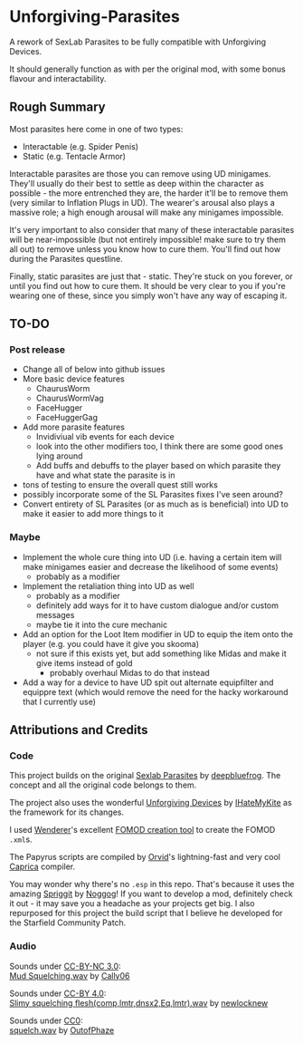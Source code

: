 # Unforgiving-Parasites
A rework of SexLab Parasites to be fully compatible with Unforgiving Devices.

It should generally function as with per the original mod, with some bonus flavour and interactability.

## Rough Summary

Most parasites here come in one of two types:
 - Interactable (e.g. Spider Penis)
 - Static (e.g. Tentacle Armor)

Interactable parasites are those you can remove using UD minigames. They'll usually do their best to settle as deep within the character as possible - the more entrenched they are, the harder it'll be to remove them (very similar to Inflation Plugs in UD). The wearer's arousal also plays a massive role; a high enough arousal will make any minigames impossible.

It's very important to also consider that many of these interactable parasites will be near-impossible (but not entirely impossible! make sure to try them all out) to remove unless you know how to cure them. You'll find out how during the Parasites questline.

Finally, static parasites are just that - static. They're stuck on you forever, or until you find out how to cure them. It should be very clear to you if you're wearing one of these, since you simply won't have any way of escaping it.

## TO-DO

### Post release
- Change all of below into github issues
- More basic device features
  - ChaurusWorm
  - ChaurusWormVag
  - FaceHugger
  - FaceHuggerGag
- Add more parasite features
  - Invidiviual vib events for each device
  - look into the other modifiers too, I think there are some good ones lying around
  - Add buffs and debuffs to the player based on which parasite they have and what state the parasite is in
- tons of testing to ensure the overall quest still works
- possibly incorporate some of the SL Parasites fixes I've seen around?
- Convert entirety of SL Parasites (or as much as is beneficial) into UD to make it easier to add more things to it

### Maybe
- Implement the whole cure thing into UD (i.e. having a certain item will make minigames easier and decrease the likelihood of some events)
  - probably as a modifier
- Implement the retaliation thing into UD as well
  - probably as a modifier
  - definitely add ways for it to have custom dialogue and/or custom messages
  - maybe tie it into the cure mechanic
- Add an option for the Loot Item modifier in UD to equip the item onto the player (e.g. you could have it give you skooma)
  - not sure if this exists yet, but add something like Midas and make it give items instead of gold
    - probably overhaul Midas to do that instead
- Add a way for a device to have UD spit out alternate equipfilter and equippre text (which would remove the need for the hacky workaround that I currently use)

## Attributions and Credits

### Code
This project builds on the original [Sexlab Parasites](https://github.com/SkyrimLL/Skyrim/tree/main/SE/Parasites) by [deepbluefrog](https://github.com/SkyrimLL). The concept and all the original code belongs to them.

The project also uses the wonderful [Unforgiving Devices](https://github.com/IHateMyKite/UnforgivingDevices) by [IHateMyKite](https://github.com/IHateMyKite) as the framework for its changes.

I used [Wenderer](https://next.nexusmods.com/profile/Wenderer/about-me?gameId=1151)'s excellent [FOMOD creation tool](https://www.nexusmods.com/fallout4/mods/6821) to create the FOMOD `.xml`s.

The Papyrus scripts are compiled by [Orvid](https://github.com/Orvid)'s lightning-fast and very cool [Caprica](https://github.com/Orvid/Caprica) compiler.

You may wonder why there's no `.esp` in this repo. That's because it uses the amazing [Spriggit](https://github.com/Mutagen-Modding/Spriggit) by [Noggog](https://github.com/Noggog)! If you want to develop a mod, definitely check it out - it may save you a headache as your projects get big. I also repurposed for this project the build script that I believe he developed for the Starfield Community Patch.

### Audio
Sounds under [CC-BY-NC 3.0](creativecommons.org/licenses/by-nc/3.0/):  
[Mud Squelching.wav](freesound.org/s/365246) by [Cally06](freesound.org/people/Cally06)

Sounds under [CC-BY 4.0](creativecommons.org/licenses/by/4.0/):  
[Slimy squelching flesh(comp,lmtr,dnsx2,Eq,lmtr).wav](freesound.org/s/536830) by [newlocknew](freesound.org/people/newlocknew)

Sounds under [CC0](creativecommons.org/publicdomain/zero/1.0/):  
[squelch.wav](freesound.org/s/423927) by [OutofPhaze](freesound.org/people/OutofPhaze) 